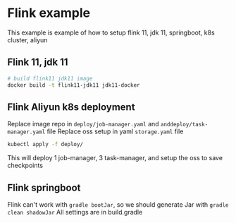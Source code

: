 # Flink example 

This example is example of how to setup flink 11, jdk 11, springboot, k8s cluster, aliyun

## Flink 11, jdk 11
```bash
# build flink11 jdk11 image
docker build -t flink11-jdk11 jdk11-docker
```

## Flink Aliyun k8s deployment
Replace image repo in `deploy/job-manager.yaml` and `anddeploy/task-manager.yaml` file 
Replace oss setup in yaml `storage.yaml` file

```bash
kubectl apply -f deploy/
```

This will deploy 1 job-manager, 3 task-manager, and setup the oss to save checkpoints

## Flink springboot
Flink can't work with `gradle bootJar`, so we should generate Jar with `gradle clean shadowJar`
All settings are in build.gradle
 